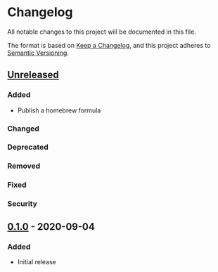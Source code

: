 # Changelog
All notable changes to this project will be documented in this file.

The format is based on [Keep a Changelog](https://keepachangelog.com/en/1.0.0/),
and this project adheres to [Semantic Versioning](https://semver.org/spec/v2.0.0.html).

## [Unreleased]
### Added
- Publish a homebrew formula
### Changed
### Deprecated
### Removed
### Fixed
### Security

## [0.1.0] - 2020-09-04
### Added
- Initial release

[Unreleased]: https://github.com/mbode/terraform-state-mover/compare/0.1.0...HEAD
[0.1.0]: https://github.com/mbode/terraform-state-mover/releases/tag/0.1.0